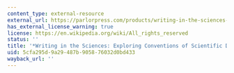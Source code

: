 ```yaml
---
content_type: external-resource
external_url: https://parlorpress.com/products/writing-in-the-sciences-exploring-conventions-of-scientific-discourse
has_external_license_warning: true
license: https://en.wikipedia.org/wiki/All_rights_reserved
status: ''
title: '*Writing in the Sciences: Exploring Conventions of Scientific Discourse*'
uid: 5cfa295d-9a29-487b-9058-76032d0bd433
wayback_url: ''
---
```

